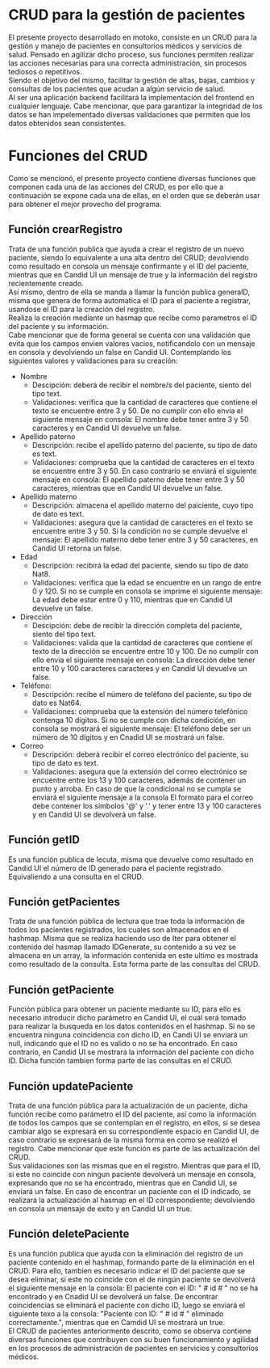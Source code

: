 # CRUD para la gestión de pacientes
El presente proyecto desarrollado en motoko, consiste en un CRUD para la gestión y manejo de pacientes en consultorios médicos y servicios de salud. Pensado en agilizar dicho proceso, sus funciones permiten realizar las acciones necesarias para una correcta administración, sin procesos tediosos o repetitivos.  
Siendo el objetivo del mismo, facilitar la gestión de altas, bajas, cambios y consultas de los pacientes que acudan a algún servicio de salud.  
Al ser una aplicación backend facilitará la implementación del frontend en cualquier lenguaje. Cabe mencionar, que para garantizar la integridad de los datos se han impelementado diversas validaciones que permiten que los datos obtenidos sean consistentes.

# Funciones del CRUD
Como se mencionó, el presente proyecto contiene diversas funciones que componen cada una de las acciones del CRUD, es por ello que a continuación se expone cada una de ellas, en el orden que se deberán usar para obtener el mejor provecho del programa.

## Función crearRegistro
Trata de una función publica que ayuda a crear el registro de un nuevo paciente, siendo lo equivalente a una alta dentro del CRUD; devolviendo como resultado en consola un mensaje confirmante y el ID del paciente, mientras que en Candid UI un mensaje de true y la información del registro recientemente creado.  
Así mismo, dentro de ella se manda a llamar la función publica generaID, misma que genera de forma automatica el ID para el paciente a registrar, usandose el ID para la creación del registro.  
Realiza la creación mediante un hasmap que recibe como parametros el ID del paciente y su información.  
Cabe mencionar que de forma general se cuenta con una validación que evita que los campos envien valores vacios, notificandolo con un mensaje en consola y devolviendo un false en Candid UI. 
Contemplando los siguientes valores y validaciones para su creación:    
- Nombre
  - Descipción: deberá de recibir el nombre/s del paciente, siento del tipo text.
  - Validaciones: verifica que la cantidad de caracteres que contiene el texto se encuentre entre 3 y 50. De no cumplir con ello envia el siguiente mensaje en consola: El nombre debe tener entre 3 y 50 caracteres y en Candid UI devuelve un false.
- Apellido paterno
  - Descripción: recibe el apellido paterno del paciente, su tipo de dato es text.
  - Validaciones: comprueba que la cantidad de caracteres en el texto se encuentre entre 3 y 50. En caso contrario se enviará el siguiente mensaje en consola: El apellido paterno debe tener entre 3 y 50 caracteres, mientras que en Candid UI devuelve un false.
- Apellido materno
  - Descripción: almacena el apellido materno del paiciente, cuyo tipo de dato es text.
  - Validaciones: asegura que la cantidad de caracteres en el texto se encuentre entre 3 y 50. Si la condición no se cumple devuelve el mensaje: El apellido materno debe tener entre 3 y 50 caracteres, en Candid UI retorna un false.
- Edad
  - Descripción: recibirá la edad del paciente, siendo su tipo de dato Nat8.
  - Validaciones: verifica que la edad se encuentre en un rango de entre 0 y 120. Si no se cumple en consola se imprime el siguiente mensaje: La edad debe estar entre 0 y 110, mientras que en Candid UI devuelve un false.
- Dirección
  - Descipción: debe de recibir la dirección completa del paciente, siento del tipo text.
  - Validaciones: valida que la cantidad de caracteres que contiene el texto de la dirección se encuentre entre 10 y 100. De no cumplir con ello envia el siguiente mensaje en consola: La dirección debe tener entre 10 y 100 caracteres caracteres y en Candid UI devuelve un false.
- Teléfono:
  - Descripción: recibe el número de teléfono del paciente, su tipo de dato es Nat64.
  - Validaciones: comprueba que la extensión del número telefónico contenga 10 dígitos. Si no se cumple con dicha condición, en consola se mostrará el siguiente mensaje: El teléfono debe ser un número de 10 dígitos y en Cnadid UI se mostrará un false.
- Correo
  - Descripción: deberá recibir el correo electrónico del paciente, su tipo de dato es text.
  - Validaciones: asegura que la extensión del correo electrónico se encuentre entre los 13 y 100 caracteres, además de contener un punto y arroba. En caso de que la condicional no se cumpla se enviará el siguiente mensaje a la consola El formato para el correo debe contener los simbolos '@' y '.' y tener entre 13 y 100 caracteres y en Candid UI se devolverá un false.
## Función getID
Es una función publica de lecuta, misma que devuelve como resultado en Candid UI el número de ID generado para el paciente registrado. Equivaliendo a una consulta en el CRUD.
## Función getPacientes
Trata de una función pública de lectura que trae toda la información de todos los pacientes registrados, los cuales son almacenados en el hashmap. Misma que se realiza haciendo uso de Iter para obtener el contenido del hasmap llamado IDGenerate, su contenido a su vez se almacena en un array, la información contenida en este ultimo es mostrada como resultado de la consulta. Esta forma parte de las consultas del CRUD.
## Función getPaciente
Función pública para obtener un paciente mediante su ID, para ello es necesario introducir dicho parámetro en Candid UI, el cuál será tomado para realizar la busqueda en los datos contenidos en el hashmap. Si no se encuentra ninguna coincidencia con dicho ID, en Candi UI se enviará un null, indicando que el ID no es valido o no se ha encontrado. En caso contrario, en Candid UI se mostrará la información del paciente con dicho ID. Dicha función tambien forma parte de las consultas en el CRUD.
## Función updatePaciente
Trata de una función pública para la actualización de un paciente, dicha función recibe como parámetro el ID del paciente, así como la información de todos los campos que se contemplan en el registro, en ellos, si se desea cambiar algo se expresará en su correspondiente espacio en Candid UI, de caso contrario se expresará de la misma forma en como se realizó el registro. Cabe mencionar que este función es parte de las actualización del CRUD.  
Sus validaciones son las mismas que en el registro. Mientras que para el ID, si este no coincide con ningun paciente devolverá un mensaje en consola, expresando que no se ha encontrado, mientras que en Candid UI, se enviará un false. En caso de encontrar un paciente con el ID indicado, se realizará la actualización al hasmap en el ID correspondiente; devolviendo en consola un mensaje de exito y en Candid UI un true.
## Función deletePaciente
Es una función publica que ayuda con la eliminación del registro de un paciente contenido en el hashmap, formando parte de la eliminación en el CRUD. Para ello, tambien es necesario indicar el ID del paciente que se desea eliminar, si este no coincide con el de ningún paciente se devolverá el siguiente mensaje en la consola: El paciente con el ID: " # id # " no se ha encontrado y en Cnadid UI se devolverá un false. De encontrar coincidencias se eliminará el paciente con dicho ID, luego se enviará el siguiente texo a la consola: "Paciente con ID: " # id # " eliminado correctamente.", mientras que en Camdid UI se mostrará un true.  
El CRUD de pacientes anteriormente descrito, como se observa contiene diversas funciones que contribuyen con su buen funcionamiento y agilidad en los procesos de administración de pacientes en servicios y consultorios médicos. 
